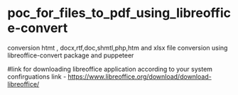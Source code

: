 # poc_for_files_to_pdf_using_libreoffice-convert
conversion htmt , docx,rtf,doc,shmtl,php,htm and xlsx file conversion using libreoffice-convert package and puppeteer

#link for downloading libreoffice application according to your system confirguations
link - https://www.libreoffice.org/download/download-libreoffice/
